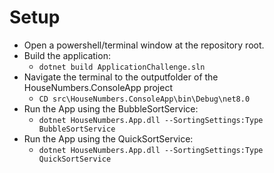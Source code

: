 # Setup
- Open a powershell/terminal window at the repository root.
- Build the application:
    - ```dotnet build ApplicationChallenge.sln``` 
- Navigate the terminal to the outputfolder of the HouseNumbers.ConsoleApp project
    - ```CD src\HouseNumbers.ConsoleApp\bin\Debug\net8.0```
- Run the App using the BubbleSortService:
    - ```dotnet HouseNumbers.App.dll --SortingSettings:Type BubbleSortService```
- Run the App using the QuickSortService: 
    - ```dotnet HouseNumbers.App.dll --SortingSettings:Type QuickSortService```
